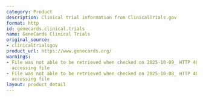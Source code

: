 ```yaml
---
category: Product
description: Clinical trial information from ClinicalTrials.gov
format: http
id: genecards.clinical.trials
name: GeneCards Clinical Trials
original_source:
- clinicaltrialsgov
product_url: https://www.genecards.org/
warnings:
- File was not able to be retrieved when checked on 2025-10-09_ HTTP 403 error when
  accessing file
- File was not able to be retrieved when checked on 2025-10-08_ HTTP 403 error when
  accessing file
layout: product_detail
---
```

